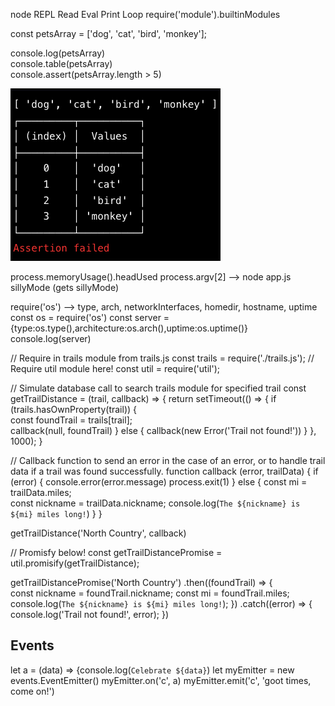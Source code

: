 node REPL Read Eval Print Loop
require('module').builtinModules

const petsArray = ['dog', 'cat', 'bird', 'monkey'];

console.log(petsArray)\
console.table(petsArray)\
console.assert(petsArray.length > 5)

![console methods](./assets/builtin-console-methods.png)

process.memoryUsage().headUsed
process.argv[2] --> node app.js sillyMode (gets sillyMode)

require('os') --> type, arch, networkInterfaces, homedir, hostname, uptime
const os = require('os')
const server = {type:os.type(),architecture:os.arch(),uptime:os.uptime()}
console.log(server)


// Require in trails module from trails.js
const trails = require('./trails.js');
// Require util module here!
const util = require('util');

// Simulate database call to search trails module for specified trail
const getTrailDistance = (trail, callback) => {
  return setTimeout(() => {
    if (trails.hasOwnProperty(trail)) {    
      const foundTrail = trails[trail];    
      callback(null, foundTrail)
    } else {
      callback(new Error('Trail not found!'))
    }
  }, 1000);
}

// Callback function to send an error in the case of an error, or to handle trail data if a trail was found successfully.
function callback (error, trailData) {
  if (error) {
    console.error(error.message)
    process.exit(1)
  } else {
    const mi = trailData.miles;   
    const nickname = trailData.nickname;
    console.log(`The ${nickname} is ${mi} miles long!`)
  }
}

getTrailDistance('North Country', callback)

// Promisfy below!
const getTrailDistancePromise = util.promisify(getTrailDistance);

getTrailDistancePromise('North Country')
  .then((foundTrail) => {      
    const nickname = foundTrail.nickname;
    const mi = foundTrail.miles; 
    console.log(`The ${nickname} is ${mi} miles long!`);
  })
  .catch((error) => {
    console.log('Trail not found!', error);
  })

## Events

let a = (data) => {console.log(`Celebrate ${data}`)
let myEmitter = new events.EventEmitter()
myEmitter.on('c', a)
myEmitter.emit('c', 'goot times, come on!')
